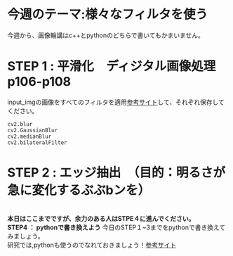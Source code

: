 # 今週のテーマ:様々なフィルタを使う
今週から、画像輪講はc++とpythonのどちらで書いてもかまいません。

# STEP 1 : 平滑化　ディジタル画像処理p106-p108
input_imgの画像をすべてのフィルタを適用[参考サイト](https://qiita.com/shoku-pan/items/07ec25f1d50629fed698)して、それぞれ保存してください。
```
cv2.blur
cv2.GaussianBlur
cv2.medianBlur
cv2.bilateralFilter
```

# STEP 2 : エッジ抽出　（目的：明るさが急に変化するぶぶbンを）
<br>**本日はここまでですが、余力のある人はSTPE４に進んでください。**
<br>**STEP4 ： pythonで書き換えよう**
今日のSTEP１~3までをpythonで書き換えてみましょう。<br>研究では,pythonも使うのでなれておきましょう！[参考サイト](https://algorithm.joho.info/programming/python/c-language-kijutsu-hikaku-chigai/#toc2)

